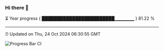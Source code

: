 ### Hi there 👋

⏳ Year progress { ████████████████████████▁▁▁▁▁▁ } 81.22 %

---

⏰ Updated on Thu, 24 Oct 2024 06:30:55 GMT

![Progress Bar CI](https://github.com/ZhaoGui/ZhaoGui/workflows/Progress%20Bar%20CI/badge.svg)
